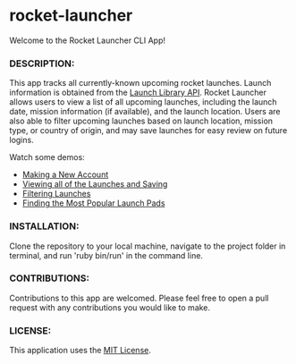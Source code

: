 # rocket-launcher

Welcome to the Rocket Launcher CLI App!


<h3>DESCRIPTION:</h3>
This app tracks all currently-known upcoming rocket launches. Launch information is obtained from the <a href="http://launchlibrary.net/docs/1.4/api.html">Launch Library API</a>. Rocket Launcher allows users to view a list of all upcoming launches, including the launch date, mission information (if available), and the launch location. Users are also able to filter upcoming launches based on launch location, mission type, or country of origin, and may save launches for easy review on future logins. 


Watch some demos:
<ul>
<li><a href="https://youtu.be/mCOnXz5jmms">Making a New Account</a></li>
<li><a href="https://youtu.be/2L9Fmgnn2YA">Viewing all of the Launches and Saving</a></li>
<li><a href="https://youtu.be/qnABVnleAnw">Filtering Launches</a></li>
<li><a href="https://youtu.be/U3GQNLzGAfg">Finding the Most Popular Launch Pads</a></li>
</ul>

<h3>INSTALLATION:</h3>
Clone the repository to your local machine, navigate to the project folder in terminal, and run 'ruby bin/run' in the command line. 

<h3>CONTRIBUTIONS:</h3>
Contributions to this app are welcomed. Please feel free to open a pull request with any contributions you would like to make. 

<h3>LICENSE:</h3>
This application uses the <a href="https://github.com/squamuglia/rocket-launcher/blob/master/LICENSE">MIT License</a>. 
